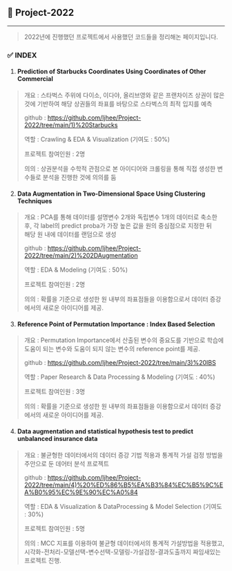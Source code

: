 ## 🌟 Project-2022

---

> 2022년에 진행했던 프로젝트에서 사용했던 코드들을 정리해논 페이지입니다.



### ✅ INDEX

  1. #### Prediction of Starbucks Coordinates Using Coordinates of Other Commercial
  
  > 개요 : 스타벅스 주위에 다이소, 이다야, 올리브영와 같은 프랜차이즈 상권이 많은 것에 기반하여 해당 상권들의 좌표를 바탕으로 스타벅스의 최적 입지를 예측
  > 
  > github : <https://github.com/Ijhee/Project-2022/tree/main/1)%20Starbucks>
  > 
  > 역할 : Crawling & EDA & Visualization (기여도 : 50%)
  > 
  > 프로젝트 참여인원 : 2명
  > 
  > 의의 : 상권분석을 수학적 관점으로 본 아이디어와 크롤링을 통해 직접 생성한 변수들로 분석을 진행한 것에 의의를 둠

  2. #### Data Augmentation in Two-Dimensional Space Using Clustering Techniques

  > 개요 : PCA를 통해 데이터를 설명변수 2개와 독립변수 1개의 데이터로 축소한 후, 각 label의 predict proba가 가장 높은 값을 원의 중심점으로 지정한 뒤  
  > 해당 원 내에 데이터를 랜덤으로 생성 
  > 
  > github : <https://github.com/Ijhee/Project-2022/tree/main/2)%202DAugmentation>
  > 
  > 역할 : EDA & Modeling (기여도 : 50%)
  > 
  > 프로젝트 참여인원 : 2명
  > 
  > 의의 : 확률을 기준으로 생성한 원 내부의 좌표점들을 이용함으로서 데이터 증강에서의 새로운 아이디어를 제공.

  3. #### Reference Point of Permutation Importance : Index Based Selection

  > 개요 : Permutation Importance에서 산출된 변수의 중요도를 기반으로 학습에 도움이 되는 변수와 도움이 되지 않는 변수의 reference point를 제공.
  > 
  > github : <https://github.com/Ijhee/Project-2022/tree/main/3)%20IBS>
  > 
  > 역할 : Paper Research & Data Processing & Modeling (기여도 : 40%)
  > 
  > 프로젝트 참여인원 : 3명
  > 
  > 의의 : 확률을 기준으로 생성한 원 내부의 좌표점들을 이용함으로서 데이터 증강에서의 새로운 아이디어를 제공.

  4. #### Data augmentation and statistical hypothesis test to predict unbalanced insurance data

  > 개요 : 불균형한 데이터에서의 데이터 증강 기법 적용과 통계적 가설 검정 방법을 주안으로 둔 데어터 분석 프로젝트
  > 
  > github : <https://github.com/Ijhee/Project-2022/tree/main/4)%20%ED%86%B5%EA%B3%84%EC%B5%9C%EA%B0%95%EC%9E%90%EC%A0%84>
  > 
  > 역할 : EDA & Visualization & DataProcessing & Model Selection (기여도 : 30%)
  > 
  > 프로젝트 참여인원 : 5명
  > 
  > 의의 : MCC 지표를 이용하여 불균형 데이터에서의 통계적 가설방법을 적용했고, 시각화-전처리-모델선택-변수선택-모델링-가설검정-결과도출까지 짜임새있는 프로젝트 진행.
